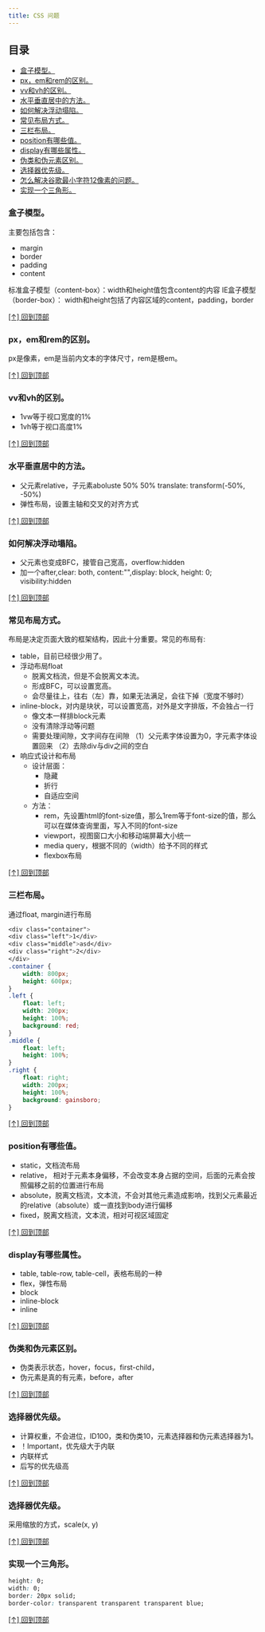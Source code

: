 ```yaml
---
title: CSS 问题
---
```



## 目录
- [盒子模型。](#盒子模型)
- [px，em和rem的区别。](#pxem和rem的区别)
- [vv和vh的区别。](#vv和vh的区别)
- [水平垂直居中的方法。](#水平垂直居中的方法)
- [如何解决浮动塌陷。](#如何解决浮动塌陷)
- [常见布局方式。](#常见布局方式)
- [三栏布局。](#三栏布局)
- [position有哪些值。](#position有哪些值)
- [display有哪些属性。](#display有哪些属性)
- [伪类和伪元素区别。](#伪类和伪元素区别)
- [选择器优先级。](#选择器优先级)
- [怎么解决谷歌最小字符12像素的问题。](#怎么解决谷歌最小字符12像素的问题)
- [实现一个三角形。](#实现一个三角形)



### 盒子模型。
主要包括包含：
- margin
- border
- padding
- content

标准盒子模型（content-box）：width和height值包含content的内容
IE盒子模型（border-box）： width和height包括了内容区域的content，padding，border

[[↑] 回到顶部](#目录)


### px，em和rem的区别。

px是像素，em是当前内文本的字体尺寸，rem是根em。

[[↑] 回到顶部](#目录)


### vv和vh的区别。

- 1vw等于视口宽度的1%
- 1vh等于视口高度1%

[[↑] 回到顶部](#目录)


### 水平垂直居中的方法。

- 父元素relative，子元素aboluste 50% 50% translate: transform(-50%, -50%)
- 弹性布局，设置主轴和交叉的对齐方式

[[↑] 回到顶部](#目录)


### 如何解决浮动塌陷。

- 父元素也变成BFC，接管自己宽高，overflow:hidden
- 加一个after,clear: both, content:"",display: block, height: 0; visibility:hidden

[[↑] 回到顶部](#目录)


### 常见布局方式。

布局是决定页面大致的框架结构，因此十分重要。常见的布局有:
- table，目前已经很少用了。
- 浮动布局float
    - 脱离文档流，但是不会脱离文本流。
    - 形成BFC，可以设置宽高。
    - 会尽量往上，往右（左）靠，如果无法满足，会往下掉（宽度不够时）
- inline-block，对内是块状，可以设置宽高，对外是文字排版，不会独占一行
    - 像文本一样排block元素
    - 没有清除浮动等问题
    - 需要处理间隙，文字间存在间隙
    （1）父元素字体设置为0，字元素字体设置回来
    （2）去除div与div之间的空白
- 响应式设计和布局
    - 设计层面：
        - 隐藏
        - 折行
        - 自适应空间
    - 方法：
        - rem，先设置html的font-size值，那么1rem等于font-size的值，那么可以在媒体查询里面，写入不同的font-size
        - viewport，视图窗口大小和移动端屏幕大小统一
        - media query，根据不同的（width）给予不同的样式
        - flexbox布局
    
    
[[↑] 回到顶部](#目录)


### 三栏布局。

通过float, margin进行布局
```css
<div class="container">
<div class="left">1</div>
<div class="middle">asd</div>
<div class="right">2</div>
</div>
.container {
    width: 800px;
    height: 600px;
}
.left {
    float: left;
    width: 200px;
    height: 100%;
    background: red;
}
.middle {
    float: left;
    height: 100%;
}
.right {
    float: right;
    width: 200px;
    height: 100%;
    background: gainsboro;
}
```

[[↑] 回到顶部](#目录)


### position有哪些值。

- static，文档流布局
- relative， 相对于元素本身偏移，不会改变本身占据的空间，后面的元素会按照偏移之前的位置进行布局
- absolute，脱离文档流，文本流，不会对其他元素造成影响，找到父元素最近的relative（absolute）或一直找到body进行偏移
- fixed，脱离文档流，文本流，相对可视区域固定


[[↑] 回到顶部](#目录)


### display有哪些属性。

- table, table-row, table-cell，表格布局的一种
- flex，弹性布局
- block
- inline-block
- inline


[[↑] 回到顶部](#目录)


### 伪类和伪元素区别。


- 伪类表示状态，hover，focus，first-child，
- 伪元素是真的有元素，before，after


[[↑] 回到顶部](#目录)


### 选择器优先级。


- 计算权重，不会进位，ID100，类和伪类10，元素选择器和伪元素选择器为1。
- ！Important，优先级大于内联 
- 内联样式
- 后写的优先级高

[[↑] 回到顶部](#目录)


### 选择器优先级。

采用缩放的方式，scale(x, y)

[[↑] 回到顶部](#目录)


### 实现一个三角形。

```css
height: 0;
width: 0;
border: 20px solid;
border-color: transparent transparent transparent blue;
```

[[↑] 回到顶部](#目录)
